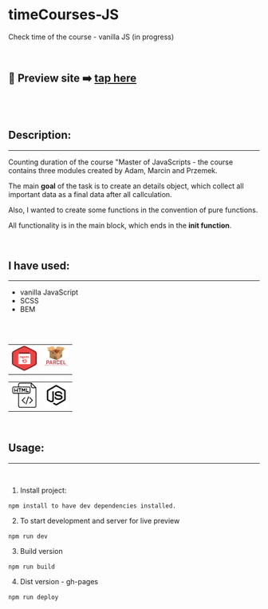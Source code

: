 # timeCourses-JS

Check time of the course - vanilla JS (in progress)

<br>

## 🎥 Preview site :arrow_right: [tap here](https://szymonrojek.github.io/timeCourses-JS/)

<br>
<br>

## Description:

---

Counting duration of the course "Master of JavaScripts - the course contains three modules created by Adam, Marcin and Przemek.

The main **goal** of the task is to create an details object, which collect all important data as a final data after all callculation.

Also, I wanted to create some functions in the convention of pure functions.

All functionality is in the main block, which ends in the **init function**.

<br>

## I have used:

---

- vanilla JavaScript
- SCSS
- BEM

<br>
<br>

<table>
  <tr>
    <td><img src="./src/img/npm-icon.png" width="50" height="50"></td>
    <td><img src="./src/img/parcelJs-icon.png" width="50" height="50"></td>
  </tr>
</table>
<table>
  <tr>
    <td><img src="./src/img/html-icon.svg" width="50" height="50"></td>
    <td><img src="./src/img/js-icon.svg" width="50" height="50"></td>
  </tr>
 </table>

<br>

## Usage:

---

<br>

1. Install project:

```
npm install to have dev dependencies installed.
```

2. To start development and server for live preview

```
npm run dev
```

3. Build version

```
npm run build
```

4. Dist version - gh-pages

```
npm run deploy
```
